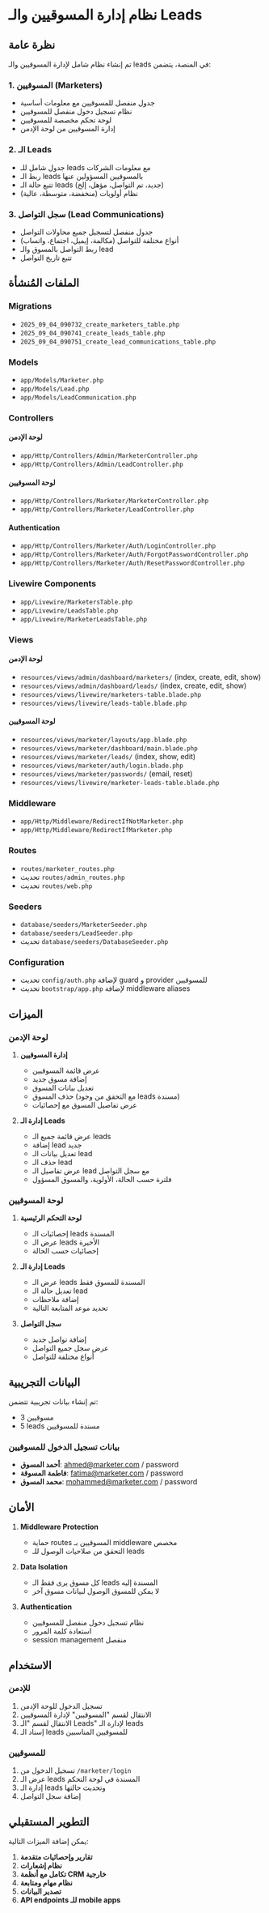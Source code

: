 # نظام إدارة المسوقيين والـ Leads

## نظرة عامة
تم إنشاء نظام شامل لإدارة المسوقيين والـ leads في المنصة، يتضمن:

### 1. المسوقيين (Marketers)
- جدول منفصل للمسوقيين مع معلومات أساسية
- نظام تسجيل دخول منفصل للمسوقيين
- لوحة تحكم مخصصة للمسوقيين
- إدارة المسوقيين من لوحة الإدمن

### 2. الـ Leads
- جدول شامل للـ leads مع معلومات الشركات
- ربط الـ leads بالمسوقيين المسؤولين عنها
- تتبع حالة الـ leads (جديد، تم التواصل، مؤهل، إلخ)
- نظام أولويات (منخفضة، متوسطة، عالية)

### 3. سجل التواصل (Lead Communications)
- جدول منفصل لتسجيل جميع محاولات التواصل
- أنواع مختلفة للتواصل (مكالمة، إيميل، اجتماع، واتساب)
- ربط التواصل بالمسوق والـ lead
- تتبع تاريخ التواصل

## الملفات المُنشأة

### Migrations
- `2025_09_04_090732_create_marketers_table.php`
- `2025_09_04_090741_create_leads_table.php`
- `2025_09_04_090751_create_lead_communications_table.php`

### Models
- `app/Models/Marketer.php`
- `app/Models/Lead.php`
- `app/Models/LeadCommunication.php`

### Controllers
#### لوحة الإدمن
- `app/Http/Controllers/Admin/MarketerController.php`
- `app/Http/Controllers/Admin/LeadController.php`

#### لوحة المسوقيين
- `app/Http/Controllers/Marketer/MarketerController.php`
- `app/Http/Controllers/Marketer/LeadController.php`

#### Authentication
- `app/Http/Controllers/Marketer/Auth/LoginController.php`
- `app/Http/Controllers/Marketer/Auth/ForgotPasswordController.php`
- `app/Http/Controllers/Marketer/Auth/ResetPasswordController.php`

### Livewire Components
- `app/Livewire/MarketersTable.php`
- `app/Livewire/LeadsTable.php`
- `app/Livewire/MarketerLeadsTable.php`

### Views
#### لوحة الإدمن
- `resources/views/admin/dashboard/marketers/` (index, create, edit, show)
- `resources/views/admin/dashboard/leads/` (index, create, edit, show)
- `resources/views/livewire/marketers-table.blade.php`
- `resources/views/livewire/leads-table.blade.php`

#### لوحة المسوقيين
- `resources/views/marketer/layouts/app.blade.php`
- `resources/views/marketer/dashboard/main.blade.php`
- `resources/views/marketer/leads/` (index, show, edit)
- `resources/views/marketer/auth/login.blade.php`
- `resources/views/marketer/passwords/` (email, reset)
- `resources/views/livewire/marketer-leads-table.blade.php`

### Middleware
- `app/Http/Middleware/RedirectIfNotMarketer.php`
- `app/Http/Middleware/RedirectIfMarketer.php`

### Routes
- `routes/marketer_routes.php`
- تحديث `routes/admin_routes.php`
- تحديث `routes/web.php`

### Seeders
- `database/seeders/MarketerSeeder.php`
- `database/seeders/LeadSeeder.php`
- تحديث `database/seeders/DatabaseSeeder.php`

### Configuration
- تحديث `config/auth.php` لإضافة guard و provider للمسوقيين
- تحديث `bootstrap/app.php` لإضافة middleware aliases

## الميزات

### لوحة الإدمن
1. **إدارة المسوقيين**
   - عرض قائمة المسوقيين
   - إضافة مسوق جديد
   - تعديل بيانات المسوق
   - حذف المسوق (مع التحقق من وجود leads مسندة)
   - عرض تفاصيل المسوق مع إحصائيات

2. **إدارة الـ Leads**
   - عرض قائمة جميع الـ leads
   - إضافة lead جديد
   - تعديل بيانات الـ lead
   - حذف الـ lead
   - عرض تفاصيل الـ lead مع سجل التواصل
   - فلترة حسب الحالة، الأولوية، والمسوق المسؤول

### لوحة المسوقيين
1. **لوحة التحكم الرئيسية**
   - إحصائيات الـ leads المسندة
   - عرض الـ leads الأخيرة
   - إحصائيات حسب الحالة

2. **إدارة الـ Leads**
   - عرض الـ leads المسندة للمسوق فقط
   - تعديل حالة الـ lead
   - إضافة ملاحظات
   - تحديد موعد المتابعة التالية

3. **سجل التواصل**
   - إضافة تواصل جديد
   - عرض سجل جميع التواصل
   - أنواع مختلفة للتواصل

## البيانات التجريبية

تم إنشاء بيانات تجريبية تتضمن:
- 3 مسوقيين
- 5 leads مسندة للمسوقيين

### بيانات تسجيل الدخول للمسوقيين
- **أحمد المسوق**: ahmed@marketer.com / password
- **فاطمة المسوقة**: fatima@marketer.com / password  
- **محمد المسوق**: mohammed@marketer.com / password

## الأمان

1. **Middleware Protection**
   - حماية routes المسوقيين بـ middleware مخصص
   - التحقق من صلاحيات الوصول للـ leads

2. **Data Isolation**
   - كل مسوق يرى فقط الـ leads المسندة إليه
   - لا يمكن للمسوق الوصول لبيانات مسوق آخر

3. **Authentication**
   - نظام تسجيل دخول منفصل للمسوقيين
   - استعادة كلمة المرور
   - session management منفصل

## الاستخدام

### للإدمن
1. تسجيل الدخول للوحة الإدمن
2. الانتقال لقسم "المسوقيين" لإدارة المسوقيين
3. الانتقال لقسم "الـ Leads" لإدارة الـ leads
4. إسناد الـ leads للمسوقيين المناسبين

### للمسوقيين
1. تسجيل الدخول من `/marketer/login`
2. عرض الـ leads المسندة في لوحة التحكم
3. إدارة الـ leads وتحديث حالتها
4. إضافة سجل التواصل

## التطوير المستقبلي

يمكن إضافة الميزات التالية:
1. **تقارير وإحصائيات متقدمة**
2. **نظام إشعارات**
3. **تكامل مع أنظمة CRM خارجية**
4. **نظام مهام ومتابعة**
5. **تصدير البيانات**
6. **API endpoints للـ mobile apps**
